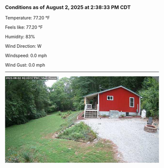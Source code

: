 ### Conditions as of August 2, 2025 at 2:38:33 PM CDT 

Temperature: 77.20 &deg;F

Feels like: 77.20 &deg;F

Humidity: 83%

Wind Direction: W

Windspeed: 0.0 mph

Wind Gust: 0.0 mph

---

<img src="./images/latest.jpeg"/>


